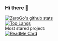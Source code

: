 ### Hi there 👋
[![ZeroGo's github stats](https://github-readme-stats.vercel.app/api?username=z7workbench&theme=radical)](https://github.com/anuraghazra/github-readme-stats)  
[![Top Langs](https://github-readme-stats.vercel.app/api/top-langs/?username=z7workbench&theme=gruvbox)](https://github.com/anuraghazra/github-readme-stats)  
Most stared project:  
[![ReadMe Card](https://github-readme-stats.vercel.app/api/pin/?username=z7workbench&repo=BJUTLoginApp&theme=dracula)](https://github.com/anuraghazra/github-readme-stats)


<!--
**z7workbench/z7workbench** is a ✨ _special_ ✨ repository because its `README.md` (this file) appears on your GitHub profile.

Here are some ideas to get you started:

- 🔭 I’m currently working on ...
- 🌱 I’m currently learning ...
- 👯 I’m looking to collaborate on ...
- 🤔 I’m looking for help with ...
- 💬 Ask me about ...
- 📫 How to reach me: ...
- 😄 Pronouns: ...
- ⚡ Fun fact: ...
-->
